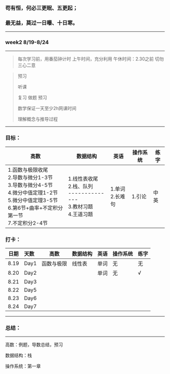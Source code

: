 ### 苟有恒，何必三更眠、五更起；

### 最无益，莫过一日曝、十日寒。

---

### week2 8/19-8/24

---

> 每次学习前，用番茄钟计时
> 上午时间，充分利用
> 午休时间：2.30之前
> 切勿三心二意

> 预习
>
> 听课
>
> 复习 做题 预习
>
> 数学保证一天至少2h网课时间
>
> 理解概念与推导过程

---

### 目标：

| 高数                                                                                                                                                                   | 数据结构                                                                         | 英语                 | 操作系统 | 练字       |
| ---------------------------------------------------------------------------------------------------------------------------------------------------------------------- | -------------------------------------------------------------------------------- | -------------------- | -------- | ---------- |
| 1.函数与极限收尾<br />2.导数与微分1-3节<br />3.导数与微分4-5节<br />4.微分中值定理1-2节<br />5.微分中值定理3-5节<br />6.第6节+曲率+不定积分第一节<br />7.不定积分2-4节 | 1.线性表收尾<br />2.栈、队列<br />--------------<br />3.教材习题<br />4.王道习题 | 1.单词<br />2.长难句 | 1.引论   | 中<br />英 |

### 打卡：

| 日期 | 天数 | 高数       | 数据结构 | 英语 | 操作系统 | 练字 |
| ---- | :--- | ---------- | -------- | ---- | -------- | ---- |
| 8.19 | Day1 | 函数与极限 | 线性表   | 单词 | 无       | 无   |
| 8.20 | Day2 |            |          | 单词 | 无       | √   |
| 8.21 | Day3 |            |          |      |          |      |
| 8.22 | Day5 |            |          |      |          |      |
| 8.23 | Day6 |            |          |      |          |      |
| 8.24 | Day7 |            |          |      |          |      |

---

### 总结：

---

高数：例题，导数总结，预习

数据结构：栈

操作系统：第一章

